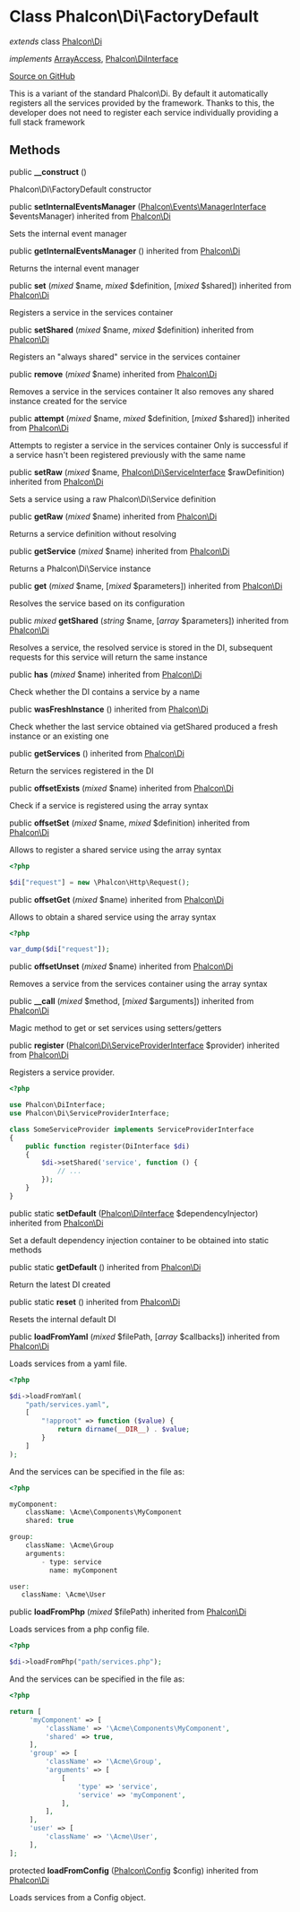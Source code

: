 # Class **Phalcon\\Di\\FactoryDefault**

*extends* class [Phalcon\Di](/en/3.2/api/Phalcon_Di)

*implements* [ArrayAccess](http://php.net/manual/en/class.arrayaccess.php), [Phalcon\DiInterface](/en/3.2/api/Phalcon_DiInterface)

<a href="https://github.com/phalcon/cphalcon/blob/master/phalcon/di/factorydefault.zep" class="btn btn-default btn-sm">Source on GitHub</a>

This is a variant of the standard Phalcon\\Di. By default it automatically
registers all the services provided by the framework. Thanks to this, the developer does not need
to register each service individually providing a full stack framework


## Methods
public  **__construct** ()

Phalcon\\Di\\FactoryDefault constructor



public  **setInternalEventsManager** ([Phalcon\Events\ManagerInterface](/en/3.2/api/Phalcon_Events_ManagerInterface) $eventsManager) inherited from [Phalcon\Di](/en/3.2/api/Phalcon_Di)

Sets the internal event manager



public  **getInternalEventsManager** () inherited from [Phalcon\Di](/en/3.2/api/Phalcon_Di)

Returns the internal event manager



public  **set** (*mixed* $name, *mixed* $definition, [*mixed* $shared]) inherited from [Phalcon\Di](/en/3.2/api/Phalcon_Di)

Registers a service in the services container



public  **setShared** (*mixed* $name, *mixed* $definition) inherited from [Phalcon\Di](/en/3.2/api/Phalcon_Di)

Registers an "always shared" service in the services container



public  **remove** (*mixed* $name) inherited from [Phalcon\Di](/en/3.2/api/Phalcon_Di)

Removes a service in the services container
It also removes any shared instance created for the service



public  **attempt** (*mixed* $name, *mixed* $definition, [*mixed* $shared]) inherited from [Phalcon\Di](/en/3.2/api/Phalcon_Di)

Attempts to register a service in the services container
Only is successful if a service hasn't been registered previously
with the same name



public  **setRaw** (*mixed* $name, [Phalcon\Di\ServiceInterface](/en/3.2/api/Phalcon_Di_ServiceInterface) $rawDefinition) inherited from [Phalcon\Di](/en/3.2/api/Phalcon_Di)

Sets a service using a raw Phalcon\\Di\\Service definition



public  **getRaw** (*mixed* $name) inherited from [Phalcon\Di](/en/3.2/api/Phalcon_Di)

Returns a service definition without resolving



public  **getService** (*mixed* $name) inherited from [Phalcon\Di](/en/3.2/api/Phalcon_Di)

Returns a Phalcon\\Di\\Service instance



public  **get** (*mixed* $name, [*mixed* $parameters]) inherited from [Phalcon\Di](/en/3.2/api/Phalcon_Di)

Resolves the service based on its configuration



public *mixed* **getShared** (*string* $name, [*array* $parameters]) inherited from [Phalcon\Di](/en/3.2/api/Phalcon_Di)

Resolves a service, the resolved service is stored in the DI, subsequent
requests for this service will return the same instance



public  **has** (*mixed* $name) inherited from [Phalcon\Di](/en/3.2/api/Phalcon_Di)

Check whether the DI contains a service by a name



public  **wasFreshInstance** () inherited from [Phalcon\Di](/en/3.2/api/Phalcon_Di)

Check whether the last service obtained via getShared produced a fresh instance or an existing one



public  **getServices** () inherited from [Phalcon\Di](/en/3.2/api/Phalcon_Di)

Return the services registered in the DI



public  **offsetExists** (*mixed* $name) inherited from [Phalcon\Di](/en/3.2/api/Phalcon_Di)

Check if a service is registered using the array syntax



public  **offsetSet** (*mixed* $name, *mixed* $definition) inherited from [Phalcon\Di](/en/3.2/api/Phalcon_Di)

Allows to register a shared service using the array syntax

```php
<?php

$di["request"] = new \Phalcon\Http\Request();

```



public  **offsetGet** (*mixed* $name) inherited from [Phalcon\Di](/en/3.2/api/Phalcon_Di)

Allows to obtain a shared service using the array syntax

```php
<?php

var_dump($di["request"]);

```



public  **offsetUnset** (*mixed* $name) inherited from [Phalcon\Di](/en/3.2/api/Phalcon_Di)

Removes a service from the services container using the array syntax



public  **__call** (*mixed* $method, [*mixed* $arguments]) inherited from [Phalcon\Di](/en/3.2/api/Phalcon_Di)

Magic method to get or set services using setters/getters



public  **register** ([Phalcon\Di\ServiceProviderInterface](/en/3.2/api/Phalcon_Di_ServiceProviderInterface) $provider) inherited from [Phalcon\Di](/en/3.2/api/Phalcon_Di)

Registers a service provider.

```php
<?php

use Phalcon\DiInterface;
use Phalcon\Di\ServiceProviderInterface;

class SomeServiceProvider implements ServiceProviderInterface
{
    public function register(DiInterface $di)
    {
        $di->setShared('service', function () {
            // ...
        });
    }
}

```



public static  **setDefault** ([Phalcon\DiInterface](/en/3.2/api/Phalcon_DiInterface) $dependencyInjector) inherited from [Phalcon\Di](/en/3.2/api/Phalcon_Di)

Set a default dependency injection container to be obtained into static methods



public static  **getDefault** () inherited from [Phalcon\Di](/en/3.2/api/Phalcon_Di)

Return the latest DI created



public static  **reset** () inherited from [Phalcon\Di](/en/3.2/api/Phalcon_Di)

Resets the internal default DI



public  **loadFromYaml** (*mixed* $filePath, [*array* $callbacks]) inherited from [Phalcon\Di](/en/3.2/api/Phalcon_Di)

Loads services from a yaml file.

```php
<?php

$di->loadFromYaml(
    "path/services.yaml",
    [
        "!approot" => function ($value) {
            return dirname(__DIR__) . $value;
        }
    ]
);

```
And the services can be specified in the file as:

```php
<?php

myComponent:
    className: \Acme\Components\MyComponent
    shared: true

group:
    className: \Acme\Group
    arguments:
        - type: service
          name: myComponent

user:
   className: \Acme\User

```



public  **loadFromPhp** (*mixed* $filePath) inherited from [Phalcon\Di](/en/3.2/api/Phalcon_Di)

Loads services from a php config file.

```php
<?php

$di->loadFromPhp("path/services.php");

```
And the services can be specified in the file as:

```php
<?php

return [
     'myComponent' => [
         'className' => '\Acme\Components\MyComponent',
         'shared' => true,
     ],
     'group' => [
         'className' => '\Acme\Group',
         'arguments' => [
             [
                 'type' => 'service',
                 'service' => 'myComponent',
             ],
         ],
     ],
     'user' => [
         'className' => '\Acme\User',
     ],
];

```



protected  **loadFromConfig** ([Phalcon\Config](/en/3.2/api/Phalcon_Config) $config) inherited from [Phalcon\Di](/en/3.2/api/Phalcon_Di)

Loads services from a Config object.



